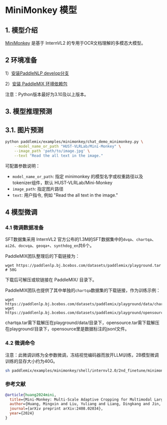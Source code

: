 # MiniMonkey 模型

## 1. 模型介绍

[MiniMonkey](https://github.com/Yuliang-Liu/Monkey/blob/main/project/mini_monkey/) 是基于 InternVL2 的专用于OCR文档理解的多模态大模型。


## 2 环境准备

1）[安装PaddleNLP develop分支](https://github.com/PaddlePaddle/PaddleNLP?tab=readme-ov-file#%E5%AE%89%E8%A3%85)

2）[安装 PaddleMIX 环境依赖包](https://github.com/PaddlePaddle/PaddleMIX/tree/b4f97ff859e1964c839fc5fab94f7ba63b1e5959?tab=readme-ov-file#%E5%AE%89%E8%A3%85)

注意：Python版本最好为3.10及以上版本。

## 3. 模型推理预测

## 3.1. 图片预测
```bash
python paddlemix/examples/minimonkey/chat_demo_minimonkey.py \
    --model_name_or_path "HUST-VLRLab/Mini-Monkey" \
    --image_path 'path/to/image.jpg' \
    --text "Read the all text in the image."
```
可配置参数说明：
  * `model_name_or_path`: 指定 minimonkey 的模型名字或权重路径以及tokenizer组件，默认 HUST-VLRLab/Mini-Monkey
  * `image_path`: 指定图片路径
  * `text`: 用户指令, 例如 "Read the all text in the image."

## 4 模型微调

### 4.1 微调数据准备

SFT数据集采用 InternVL2 官方公布的1.3M的SFT数据集中的`dvqa`、`chartqa`、`ai2d`、`docvqa`、`geoqa+`、`synthdog_en`共6个。

PaddleMIX团队整理后的下载链接为：
```
wget https://paddlenlp.bj.bcebos.com/datasets/paddlemix/playground.tar # 50G
```

下载后可解压或软链接在 PaddleMIX/ 目录下。

PaddleMIX团队也提供了其中单独的`chartqa`数据集的下载链接，作为训练示例：
```
wget https://paddlenlp.bj.bcebos.com/datasets/paddlemix/playground/data/chartqa.tar
wget https://paddlenlp.bj.bcebos.com/datasets/paddlemix/playground/opensource.tar
```
chartqa.tar需下载解压在playground/data/目录下，opensource.tar需下载解压在playground/目录下，opensource里是数据标注的jsonl文件。

### 4.2 微调命令

注意：此微调训练为全参数微调，冻结视觉编码器而放开LLM训练，2B模型微调训练的显存大小约为40G。

```bash
sh paddlemix/examples/minimonkey/shell/internvl2.0/2nd_finetune/minimonkey_2b_internlm2_1_8b_dynamic_res_2nd_finetune_full.sh
```


### 参考文献
```BibTeX
@article{huang2024mini,
  title={Mini-Monkey: Multi-Scale Adaptive Cropping for Multimodal Large Language Models},
  author={Huang, Mingxin and Liu, Yuliang and Liang, Dingkang and Jin, Lianwen and Bai, Xiang},
  journal={arXiv preprint arXiv:2408.02034},
  year={2024}
}
```
